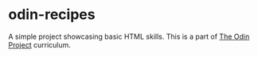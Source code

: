 # odin-recipes
A simple project showcasing basic HTML skills.
This is a part of [The Odin Project](https://www.theodinproject.com/lessons/foundations-recipes) curriculum.
